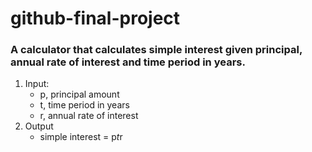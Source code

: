 # github-final-project

### A calculator that calculates simple interest given principal, annual rate of interest and time period in years.
1. Input:
   * p, principal amount
   * t, time period in years
   * r, annual rate of interest
2. Output
   * simple interest = p*t*r
